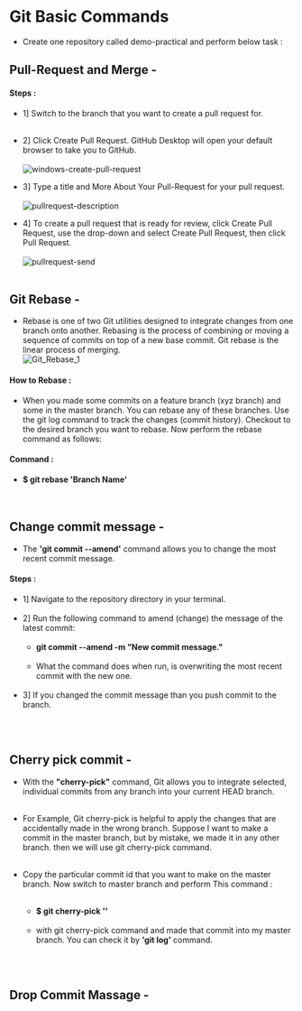 # Git Basic Commands

- Create one repository called demo-practical and perform below task :

## Pull-Request and Merge -
#### Steps : 

- 1] Switch to the branch that you want to create a pull request for.<br><br>
- 2] Click Create Pull Request. GitHub Desktop will open your default browser to take you to GitHub.<br><br>
![windows-create-pull-request](https://user-images.githubusercontent.com/71020225/213085619-9cafbfae-ed98-4a2e-b271-2292cf53922a.png)

- 3] Type a title and More About Your Pull-Request for your pull request.<br><br>
![pullrequest-description](https://user-images.githubusercontent.com/71020225/213086236-b892fd34-b080-428e-ac3a-7750f2a0faac.png)

- 4] To create a pull request that is ready for review, click Create Pull Request, use the drop-down and select Create Pull Request, then click Pull Request.<br><br>
![pullrequest-send](https://user-images.githubusercontent.com/71020225/213087160-b598c8cf-f723-4e8e-aa47-dfb9e555211a.png)
<br><br>

## Git Rebase -
- Rebase is one of two Git utilities designed to integrate changes from one branch onto another. Rebasing is the process of combining or moving a sequence of commits on top of a new base commit. Git rebase is the linear process of merging.<br>
![Git_Rebase_1](https://user-images.githubusercontent.com/71020225/213090149-49f8562b-82e8-420d-8822-fedf6cd7504d.png)<br>

#### How to Rebase : 
- When you made some commits on a feature branch (xyz branch) and some in the master branch. You can rebase any of these branches. Use the git log command to track the changes (commit history). Checkout to the desired branch you want to rebase. Now perform the rebase command as follows:

#### Command :
- <b>$ git rebase 'Branch Name'</b>  
<br><br>

## Change commit message -
- The <b>'git commit --amend'</b> command allows you to change the most recent commit message.
#### Steps : 

- 1] Navigate to the repository directory in your terminal.<br><br>
- 2] Run the following command to amend (change) the message of the latest commit:<br><br>
   - <b>git commit --amend -m "New commit message."</b><br><br>
   - What the command does when run, is overwriting the most recent commit with the new one.<br><br>
- 3] If you changed the commit message than you push commit to the branch.<br><br>
<br>

## Cherry pick commit -
- With the <b>"cherry-pick"</b> command, Git allows you to integrate selected, individual commits from any branch into your current HEAD branch.<br><br>

- For Example, Git cherry-pick is helpful to apply the changes that are accidentally made in the wrong branch. Suppose I want to make a commit in the master branch, but by mistake, we made it in any other branch. then we will use git cherry-pick command.<br><br>

- Copy the particular commit id that you want to make on the master branch. Now switch to master branch and perform This command :<br><br>
  - <b>$ git cherry-pick '<commit id>'</b> <br><br>
  - with git cherry-pick command and made that commit into my master branch. You can check it by <b>'git log'</b> command.

<br><br>


## Drop Commit Massage -


